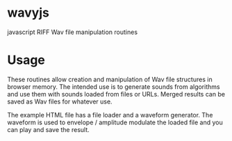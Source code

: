 # wavyjs
javascript RIFF Wav file manipulation routines

# Usage
These routines allow creation and manipulation of Wav file structures in browser memory. The intended use is to generate sounds from algorithms and use them with sounds loaded from files or URLs. Merged results can be saved as Wav files for whatever use.

The example HTML file has a file loader and a waveform generator. The waveform is used to envelope / amplitude modulate the loaded file and you can play and save the result.
